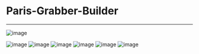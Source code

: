 # Paris-Grabber-Builder
---------------------------------------------------------------
![image](https://user-images.githubusercontent.com/124187460/216124344-8c7b675c-a940-4fdc-997f-4d4b263bfe06.png)

![image](https://user-images.githubusercontent.com/124187460/216124034-fa5f45ec-b0eb-4c7a-9399-5283dec8c54b.png) ![image](https://user-images.githubusercontent.com/124187460/216124070-4d2d8ad1-daea-4751-9795-71382ecc2d6b.png)
![image](https://user-images.githubusercontent.com/124187460/216124108-b26fb591-0cc2-416d-b71d-9bdd720c4c7f.png) ![image](https://user-images.githubusercontent.com/124187460/216124135-e1361248-28d4-439b-b467-d1af46dda609.png)
![image](https://user-images.githubusercontent.com/124187460/216124160-9cdaea49-0674-4389-b620-b78c117c919c.png) ![image](https://user-images.githubusercontent.com/124187460/216124195-24e9a3a1-8232-4024-b480-429703bc68af.png)




